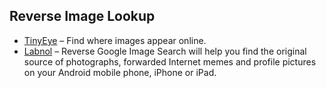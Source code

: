 ## Reverse Image Lookup

  * [TinyEye](https://tineye.com/) – Find where images appear online.
  * [Labnol](https://www.labnol.org/reverse/) – Reverse Google Image Search will help you find the original source of photographs, forwarded Internet memes and profile pictures on your Android mobile phone, iPhone or iPad.